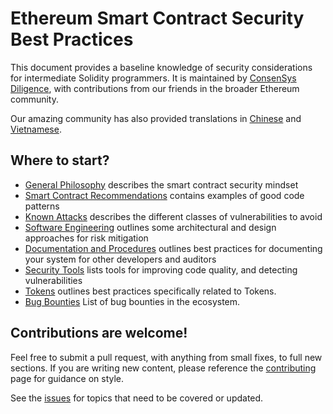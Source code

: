 # Ethereum Smart Contract Security Best Practices

This document provides a baseline knowledge of security considerations for intermediate Solidity programmers. It is maintained by [ConsenSys Diligence](https://consensys.net/diligence/), with contributions from our friends in the broader Ethereum community.

Our amazing community has also provided translations in [Chinese](https://github.com/ConsenSys/smart-contract-best-practices/blob/master/README-zh.md) and [Vietnamese](https://github.com/ConsenSys/smart-contract-best-practices/blob/master/README-vi.md).

## Where to start?

* [General Philosophy](./general_philosophy.md) describes the smart contract security mindset
* [Smart Contract Recommendations](./recommendations.md) contains examples of good code patterns
* [Known Attacks](./known_attacks.md) describes the different classes of vulnerabilities to avoid
* [Software Engineering](./software_engineering.md) outlines some architectural and design approaches for risk mitigation
* [Documentation and Procedures](./documentation_procedures.md) outlines best practices for documenting your system for other developers and auditors
* [Security Tools](./security_tools.md) lists tools for improving code quality, and detecting vulnerabilities
* [Tokens](./tokens.md) outlines best practices specifically related to Tokens.
* [Bug Bounties](./bug_bounty_list.md) List of bug bounties in the ecosystem.

## Contributions are welcome!

Feel free to submit a pull request, with anything from small fixes, to full new sections. If you are writing new content, please reference the [contributing](./about/contributing.md) page for guidance on style.

See the [issues](https://github.com/ConsenSys/smart-contract-best-practices/issues) for topics that need to be covered or updated.
